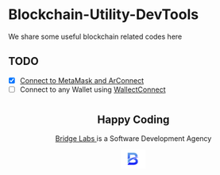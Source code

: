 # Blockchain-Utility-DevTools

We share some useful blockchain related codes here

## TODO

- [x] [Connect to MetaMask and ArConnect](eth-arweave-connect)
- [ ] Connect to any Wallet using [WallectConnect](https://walletconnect.com/)

#

<h2 align="center">
  Happy Coding
</h2>
<p align="center"><a href="/">Bridge Labs </a> is a Software Development Agency</p>
<p align="center">
  <img src="./media/bridge-labs-icon.png" width="50" />
</p>
